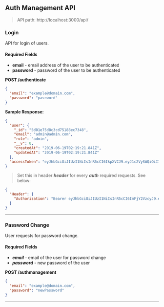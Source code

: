 ## Auth Management API

> API path: http://localhost:3000/api/

### Login

API for login of users.

#### Required Fields

- **email** - email address of the user to be authenticated
- **password** - password of the user to be authenticated

**POST /authenticate**

```json
{
  "email": "example@domain.com",
  "password": "password"
}
```

**Sample Response:**

```json
{
  "user": {
    "_id": "5d01e75d8c3cd75188ec7348",
    "email": "admin@admin.com",
    "role": "admin",
    "__v": 0,
    "createdAt": "2019-06-19T02:19:21.841Z",
    "updatedAt": "2019-06-19T02:19:21.841Z"
  },
  "accessToken": "eyJhbGciOiJIUzI1NiIsInR5cCI6IkpXVCJ9.eyJ1c2VySWQiOiI1ZDAxZTc1ZDhjM2NkNzUxODhlYzczNDgiLCJlbWFpbCI6ImFkbWluQGFkbWluLmNvbSIsInJvbGUiOiJhZG1pbiIsInBlcm1pc3Npb25zIjpbImFkbWluIl0sImlhdCI6MTU2MDkxMjIyMH0.BKPTAqKj0AVAZFFjWSoZBzQNfYmi2g0XFkpdbbuoo6k"
}
```

> Set this in header **_header_** for every **_auth_** required requests. See below:

```json
{
  "Header": {
    "Authorization": "Bearer eyJhbGciOiJIUzI1NiIsInR5cCI6ImFjY2VzcyJ9.eyJ1c2VySWQiOiI1YjlmNzJlMWRlY2Y0OTIwM2NkNzA1NmEiLCJpYXQiOjE1MzcxNzY3MzYsImV4cCI6MTU2ODczNDMzNiwiYXVkIjoiaHR0cHM6Ly95b3VyZG9tYWluLmNvbSIsImlzcyI6ImZlYXRoZXJzIiwic3ViIjoiYW5vbnltb3VzIiwianRpIjoiYzZiYmVlNWQtNGU4Mi00NTAyLWI4NzctYTFhY2M2NzkwZGUyIn0.7PJ1ykFkrR9XVB75tze3JCjxmsqqaW6R4Qw4ylto0mA"
  }
}
```

---

### Password Change

User requests for password change.

#### Required Fields

- **_email_** - email of the user for password change
- **_password_** - new password of the user

**POST /authmanagement**

```json
{
  "email": "example@domain.com",
  "password": "newPassword"
}
```

---
